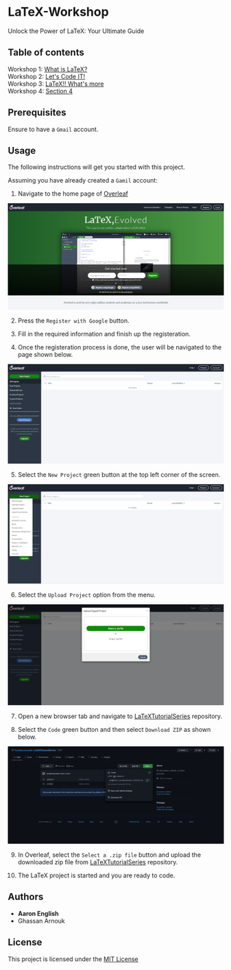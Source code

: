 # LaTeX-Workshop

Unlock the Power of LaTeX: Your Ultimate Guide

## Table of contents

Workshop 1: [What is LaTeX?](https://github.com/humdrumcomet/LaTeXIntroduction)\
Workshop 2: [Let's Code IT!](https://github.com/humdrumcomet/LaTeXCodingSession)\
Workshop 3: [LaTeX!! What's more](https://github.com/ghassanarnouk/LaTeX-Workshop/tree/workshop3)\
Workshop 4: [Section 4](https://github.com/ghassanarnouk/LaTeX-Workshop/tree/workshop4)

## Prerequisites

Ensure to have a `Gmail` account.

## Usage

The following instructions will get you started with this project.

Assuming you have already created a `Gamil` account:

1. Navigate to the home page of [Overleaf](https://www.overleaf.com/)

![attributes](img/overleafHomePage.png)

2. Press the `Register with Google` button.

3. Fill in the required information and finish up the registeration.

4. Once the registeration process is done, the user will be navigated to the page shown below.

![attributes](img/overleafProjectPage.png)

5. Select the `New Project` green button at the top left corner of the screen.

![attributes](img/overleafUploadProject.png)

6. Select the `Upload Project` option from the menu.

![attributes](img/selectazip.png)

7. Open a new browser tab and navigate to [LaTeXTutorialSeries](https://github.com/humdrumcomet/LaTeXTutorialSeries) repository.

8. Select the `Code` green button and then select `Download ZIP` as shown below.

![attributes](img/downloadZip.png)

9. In Overleaf, select the `Select a .zip file` button and upload the downloaded zip file from [LaTeXTutorialSeries](https://github.com/humdrumcomet/LaTeXTutorialSeries) repository.

10. The LaTeX project is started and you are ready to code.

## Authors

* **Aaron English**
* Ghassan Arnouk

## License

This project is licensed under the [MIT License](LICENSE)

[LICENSE]: https://github.com/ghassanarnouk/README-Template/blob/master/LICENSE

